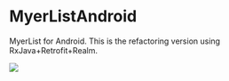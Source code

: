 # MyerListAndroid
MyerList for Android. This is the refactoring version using RxJava+Retrofit+Realm.

![](https://github.com/JuniperPhoton/MyerListAndroid/blob/master/design/5.0/promotion.png)
